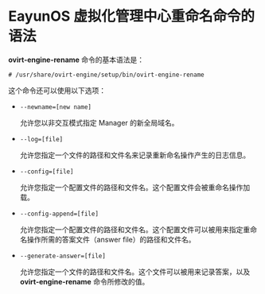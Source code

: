 # EayunOS 虚拟化管理中心重命名命令的语法

**ovirt-engine-rename** 命令的基本语法是：

```# /usr/share/ovirt-engine/setup/bin/ovirt-engine-rename```

 这个命令还可以使用以下选项：

- ```--newname=[new name]```

   允许您以非交互模式指定 Manager 的新全局域名。

- ```--log=[file]```

   允许您指定一个文件的路径和文件名来记录重新命名操作产生的日志信息。

- ```--config=[file]```

     允许您指定一个配置文件的路径和文件名。这个配置文件会被重命名操作加载。

- ```--config-append=[file]```

     允许您指定一个配置文件的路径和文件名。这个配置文件可以被用来指定重命名操作所需的答案文件（answer file）的路径和文件名。

- ```--generate-answer=[file]```

     允许您指定一个文件的路径和文件名。这个文件可以被用来记录答案，以及 **ovirt-engine-rename** 命令所修改的值。
